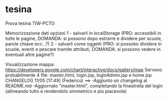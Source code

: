 # tesina
Prova tesina TIW-PCTO

Memorizzazione dati opzioni
1 - salvarli in localStorage (PRO: accessibili in tutte le pagine, DOMANDA: si possono dopo estrarre e dividere per scuole, parole chiave ecc...?)
2 - salvarli come oggetti (PRO: si possobo dividere in scuole, eventi e pescare tramite attributi, DOMANDA: si possono vedere in eventuali altre pagine?)

Visualizzazione mappa:
https://developers.google.com/chart/interactive/docs/gallery/map
Servono probabilmente 4 file:
master,html, login.jsp, loginAdmin.jsp e home.jsp
CHANGELOG
11/05 [17:49] (Federico) ==> 
-Aggiunto un changelog al README.md
-Aggiornato "master.html", completando la finestrella del login (allineando tutto e rendendolo simmetrico e più piacevole)

